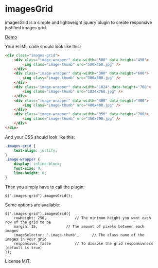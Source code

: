# imagesGrid

imagesGrid is a simple and lightweight jquery plugin to create responsive justified images grid.

[Demo](https://lynesth.github.io/imagesGrid/docs/)

Your HTML code should look like this:

```HTML
<div class="images-grid">
    <div class="image-wrapper" data-width="500" data-height="450">
        <img class="image-thumb" src="500x450.jpg" />
    </div>
    <div class="image-wrapper" data-width="300" data-height="600">
        <img class="image-thumb" src="300x600.jpg" />
    </div>
    <div class="image-wrapper" data-width="1024" data-height="768">
        <img class="image-thumb" src="1024x768.jpg" />
    </div>
    <div class="image-wrapper" data-width="400" data-height="400">
        <img class="image-thumb" src="400x400.jpg" />
    </div>
    <div class="image-wrapper" data-width="350" data-height="700">
        <img class="image-thumb" src="350x700.jpg" />
    </div>
</div>
```

And your CSS should look like this:

```CSS
.images-grid {
	text-align: justify;
}
.image-wrapper {
	display: inline-block;
	font-size: 0;
	line-height: 0;
}
```


Then you simply have to call the plugin:

```JS
$(".images-grid").imagesGrid();
```

Some options are available:

```JS
$(".images-grid").imagesGrid({
	rowHeight: 250,				// The minimum height you want each row of the grid to be
	margin: 15,				// The amount of pixels between each images
	imageSelector: '.image-thumb',		// The class name of the images in your grid
	responsive: false			// To disable the grid responsivness (default is true)
});
```

License MIT.
